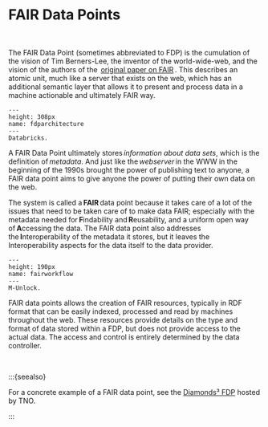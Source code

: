 # FAIR Data Points

</br>

The FAIR Data Point (sometimes abbreviated to FDP) is the cumulation of the vision of Tim Berners-Lee, the inventor of the world-wide-web, and the vision of the authors of the  [original paper on FAIR](https://doi.org/10.1038/sdata.2016.18) . This describes an atomic unit, much like a server that exists on the web, which has an additional semantic layer that allows it to present and process data in a machine actionable and ultimately FAIR way.

```{figure} ./_static/img/fdparchitecture.jpg
---
height: 308px
name: fdparchitecture
---
Databricks.
```

A FAIR Data Point ultimately stores *information about data sets*, which is the definition of *metadata*. And just like the *webserver* in the WWW in the beginning of the 1990s brought the power of publishing text to anyone, a FAIR data point aims to give anyone the power of putting their own data on the web. 

The system is called a **FAIR** data point because it takes care of a lot of the issues that need to be taken care of to make data FAIR; especially with the metadata needed for **F**indability and **R**eusability, and a uniform open way of **A**ccessing the data. The FAIR data point also addresses the **I**nteroperability of the metadata it stores, but it leaves the Interoperability aspects for the data itself to the data provider. 

```{figure} ./_static/img/fairworkflow.png
---
height: 190px
name: fairworkflow
---
M-Unlock.
```

FAIR data points allows the creation of FAIR resources, typically in RDF format that can be easily indexed, processed and read by machines throughout the web. These resources provide details on the type and format of data stored within a FDP, but does not provide access to the actual data. The access and control is entirely determined by the data controller.

</br>

:::{seealso}

For a concrete example of a FAIR data point, see the [Diamonds³ FDP](https://diamonds.tno.nl/fairdatapoint) hosted by TNO.

:::

